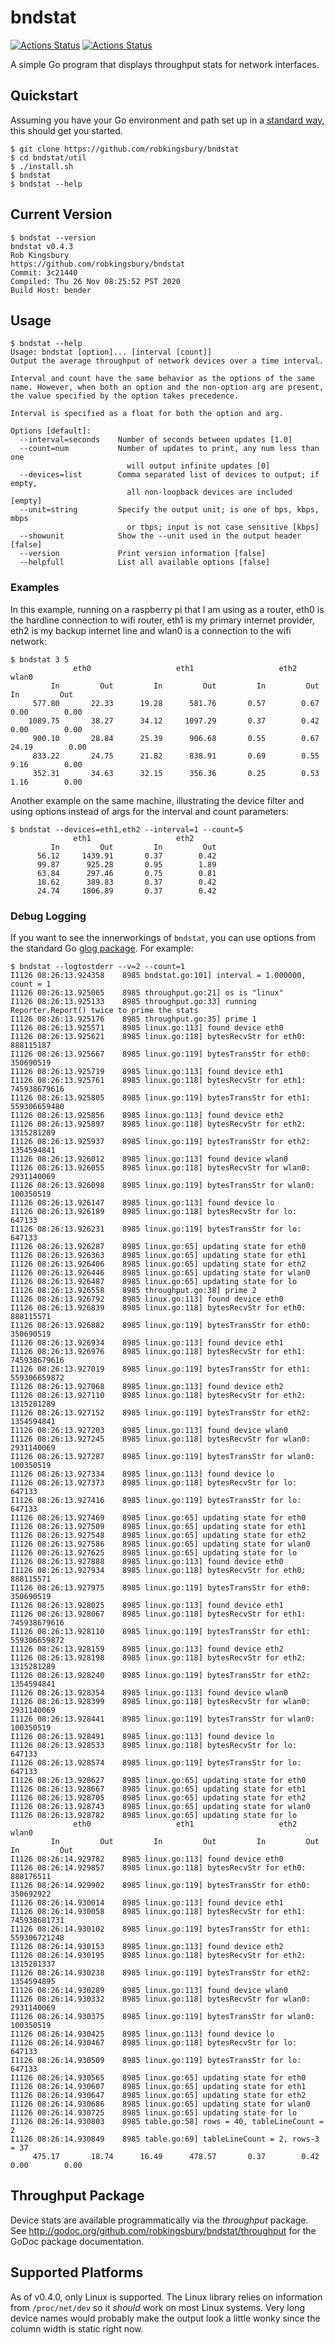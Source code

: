 # bndstat
[![Actions Status](https://github.com/robkingsbury/bndstat/workflows/Build/badge.svg)](https://github.com/robkingsbury/bndstat/actions)
[![Actions Status](https://github.com/robkingsbury/bndstat/workflows/Test/badge.svg)](https://github.com/robkingsbury/bndstat/actions)

A simple Go program that displays throughput stats for network interfaces.

## Quickstart

Assuming you have your Go environment and path set up in a
[standard way](https://golang.org/cmd/go/#hdr-Compile_and_install_packages_and_dependencies),
this should get you started.

```
$ git clone https://github.com/robkingsbury/bndstat
$ cd bndstat/util
$ ./install.sh
$ bndstat
$ bndstat --help
```

## Current Version

```
$ bndstat --version
bndstat v0.4.3
Rob Kingsbury
https://github.com/robkingsbury/bndstat
Commit: 3c21440
Compiled: Thu 26 Nov 08:25:52 PST 2020
Build Host: bender
```

## Usage

```
$ bndstat --help
Usage: bndstat [option]... [interval [count]]
Output the average throughput of network devices over a time interval.

Interval and count have the same behavior as the options of the same
name. However, when both an option and the non-option arg are present,
the value specified by the option takes precedence.

Interval is specified as a float for both the option and arg.

Options [default]:
  --interval=seconds    Number of seconds between updates [1.0]
  --count=num           Number of updates to print, any num less than one
                          will output infinite updates [0]
  --devices=list        Comma separated list of devices to output; if empty,
                          all non-loopback devices are included [empty]
  --unit=string         Specify the output unit; is one of bps, kbps, mbps
                          or tbps; input is not case sensitive [kbps]
  --showunit            Show the --unit used in the output header [false]
  --version             Print version information [false]
  --helpfull            List all available options [false]
```

### Examples

In this example, running on a raspberry pi that I am using as a router, eth0 is the hardline connection to wifi router, eth1 is my
primary internet provider, eth2 is my backup internet line and wlan0 is a connection to the wifi network:

```
$ bndstat 3 5
              eth0                   eth1                   eth2                  wlan0     
         In         Out         In         Out         In         Out         In         Out
     577.80       22.33      19.28      581.76       0.57        0.67       0.00        0.00
    1089.75       38.27      34.12     1097.29       0.37        0.42       0.00        0.00
     900.10       28.84      25.39      906.68       0.55        0.67      24.19        0.00
     833.22       24.75      21.82      838.91       0.69        0.55       9.16        0.00
     352.31       34.63      32.15      356.36       0.25        0.53       1.16        0.00
```

Another example on the same machine, illustrating the device filter and using options instead of args for the interval and
count parameters:

```
$ bndstat --devices=eth1,eth2 --interval=1 --count=5
              eth1                   eth2     
         In         Out         In         Out
      56.12     1439.91       0.37        0.42
      99.87      925.28       0.95        1.89
      63.84      297.46       0.75        0.81
      18.62      389.83       0.37        0.42
      24.74     1806.89       0.37        0.42
```

### Debug Logging
If you want to see the innerworkings of `bndstat`, you can use options from the standard Go [glog package](https://github.com/golang/glog). For example:

```
$ bndstat --logtostderr --v=2 --count=1
I1126 08:26:13.924358    8985 bndstat.go:101] interval = 1.000000, count = 1
I1126 08:26:13.925065    8985 throughput.go:21] os is "linux"
I1126 08:26:13.925133    8985 throughput.go:33] running Reporter.Report() twice to prime the stats
I1126 08:26:13.925176    8985 throughput.go:35] prime 1
I1126 08:26:13.925571    8985 linux.go:113] found device eth0
I1126 08:26:13.925621    8985 linux.go:118] bytesRecvStr for eth0: 888115187
I1126 08:26:13.925667    8985 linux.go:119] bytesTransStr for eth0: 350690519
I1126 08:26:13.925719    8985 linux.go:113] found device eth1
I1126 08:26:13.925761    8985 linux.go:118] bytesRecvStr for eth1: 745938679616
I1126 08:26:13.925805    8985 linux.go:119] bytesTransStr for eth1: 559306659480
I1126 08:26:13.925856    8985 linux.go:113] found device eth2
I1126 08:26:13.925897    8985 linux.go:118] bytesRecvStr for eth2: 1315281289
I1126 08:26:13.925937    8985 linux.go:119] bytesTransStr for eth2: 1354594841
I1126 08:26:13.926012    8985 linux.go:113] found device wlan0
I1126 08:26:13.926055    8985 linux.go:118] bytesRecvStr for wlan0: 2931140069
I1126 08:26:13.926098    8985 linux.go:119] bytesTransStr for wlan0: 100350519
I1126 08:26:13.926147    8985 linux.go:113] found device lo
I1126 08:26:13.926189    8985 linux.go:118] bytesRecvStr for lo: 647133
I1126 08:26:13.926231    8985 linux.go:119] bytesTransStr for lo: 647133
I1126 08:26:13.926287    8985 linux.go:65] updating state for eth0
I1126 08:26:13.926363    8985 linux.go:65] updating state for eth1
I1126 08:26:13.926406    8985 linux.go:65] updating state for eth2
I1126 08:26:13.926446    8985 linux.go:65] updating state for wlan0
I1126 08:26:13.926487    8985 linux.go:65] updating state for lo
I1126 08:26:13.926558    8985 throughput.go:38] prime 2
I1126 08:26:13.926792    8985 linux.go:113] found device eth0
I1126 08:26:13.926839    8985 linux.go:118] bytesRecvStr for eth0: 888115571
I1126 08:26:13.926882    8985 linux.go:119] bytesTransStr for eth0: 350690519
I1126 08:26:13.926934    8985 linux.go:113] found device eth1
I1126 08:26:13.926976    8985 linux.go:118] bytesRecvStr for eth1: 745938679616
I1126 08:26:13.927019    8985 linux.go:119] bytesTransStr for eth1: 559306659872
I1126 08:26:13.927068    8985 linux.go:113] found device eth2
I1126 08:26:13.927110    8985 linux.go:118] bytesRecvStr for eth2: 1315281289
I1126 08:26:13.927152    8985 linux.go:119] bytesTransStr for eth2: 1354594841
I1126 08:26:13.927203    8985 linux.go:113] found device wlan0
I1126 08:26:13.927245    8985 linux.go:118] bytesRecvStr for wlan0: 2931140069
I1126 08:26:13.927287    8985 linux.go:119] bytesTransStr for wlan0: 100350519
I1126 08:26:13.927334    8985 linux.go:113] found device lo
I1126 08:26:13.927373    8985 linux.go:118] bytesRecvStr for lo: 647133
I1126 08:26:13.927416    8985 linux.go:119] bytesTransStr for lo: 647133
I1126 08:26:13.927469    8985 linux.go:65] updating state for eth0
I1126 08:26:13.927509    8985 linux.go:65] updating state for eth1
I1126 08:26:13.927548    8985 linux.go:65] updating state for eth2
I1126 08:26:13.927586    8985 linux.go:65] updating state for wlan0
I1126 08:26:13.927625    8985 linux.go:65] updating state for lo
I1126 08:26:13.927888    8985 linux.go:113] found device eth0
I1126 08:26:13.927934    8985 linux.go:118] bytesRecvStr for eth0: 888115571
I1126 08:26:13.927975    8985 linux.go:119] bytesTransStr for eth0: 350690519
I1126 08:26:13.928025    8985 linux.go:113] found device eth1
I1126 08:26:13.928067    8985 linux.go:118] bytesRecvStr for eth1: 745938679616
I1126 08:26:13.928110    8985 linux.go:119] bytesTransStr for eth1: 559306659872
I1126 08:26:13.928159    8985 linux.go:113] found device eth2
I1126 08:26:13.928198    8985 linux.go:118] bytesRecvStr for eth2: 1315281289
I1126 08:26:13.928240    8985 linux.go:119] bytesTransStr for eth2: 1354594841
I1126 08:26:13.928354    8985 linux.go:113] found device wlan0
I1126 08:26:13.928399    8985 linux.go:118] bytesRecvStr for wlan0: 2931140069
I1126 08:26:13.928441    8985 linux.go:119] bytesTransStr for wlan0: 100350519
I1126 08:26:13.928491    8985 linux.go:113] found device lo
I1126 08:26:13.928533    8985 linux.go:118] bytesRecvStr for lo: 647133
I1126 08:26:13.928574    8985 linux.go:119] bytesTransStr for lo: 647133
I1126 08:26:13.928627    8985 linux.go:65] updating state for eth0
I1126 08:26:13.928667    8985 linux.go:65] updating state for eth1
I1126 08:26:13.928705    8985 linux.go:65] updating state for eth2
I1126 08:26:13.928743    8985 linux.go:65] updating state for wlan0
I1126 08:26:13.928782    8985 linux.go:65] updating state for lo
              eth0                   eth1                   eth2                  wlan0     
         In         Out         In         Out         In         Out         In         Out
I1126 08:26:14.929782    8985 linux.go:113] found device eth0
I1126 08:26:14.929857    8985 linux.go:118] bytesRecvStr for eth0: 888176511
I1126 08:26:14.929902    8985 linux.go:119] bytesTransStr for eth0: 350692922
I1126 08:26:14.930014    8985 linux.go:113] found device eth1
I1126 08:26:14.930058    8985 linux.go:118] bytesRecvStr for eth1: 745938681731
I1126 08:26:14.930102    8985 linux.go:119] bytesTransStr for eth1: 559306721248
I1126 08:26:14.930153    8985 linux.go:113] found device eth2
I1126 08:26:14.930195    8985 linux.go:118] bytesRecvStr for eth2: 1315281337
I1126 08:26:14.930238    8985 linux.go:119] bytesTransStr for eth2: 1354594895
I1126 08:26:14.930289    8985 linux.go:113] found device wlan0
I1126 08:26:14.930332    8985 linux.go:118] bytesRecvStr for wlan0: 2931140069
I1126 08:26:14.930375    8985 linux.go:119] bytesTransStr for wlan0: 100350519
I1126 08:26:14.930425    8985 linux.go:113] found device lo
I1126 08:26:14.930467    8985 linux.go:118] bytesRecvStr for lo: 647133
I1126 08:26:14.930509    8985 linux.go:119] bytesTransStr for lo: 647133
I1126 08:26:14.930565    8985 linux.go:65] updating state for eth0
I1126 08:26:14.930607    8985 linux.go:65] updating state for eth1
I1126 08:26:14.930647    8985 linux.go:65] updating state for eth2
I1126 08:26:14.930686    8985 linux.go:65] updating state for wlan0
I1126 08:26:14.930725    8985 linux.go:65] updating state for lo
I1126 08:26:14.930803    8985 table.go:58] rows = 40, tableLineCount = 2
I1126 08:26:14.930849    8985 table.go:69] tableLineCount = 2, rows-3 = 37
     475.17       18.74      16.49      478.57       0.37        0.42       0.00        0.00
```

## Throughput Package

Device stats are available programmatically via the *throughput* package. See http://godoc.org/github.com/robkingsbury/bndstat/throughput for the GoDoc package documentation.

## Supported Platforms

As of v0.4.0, only Linux is supported. The Linux library relies on information from `/proc/net/dev` so it *should* work on most Linux systems. Very long device names would probably make the output look a little wonky since the column width is static right now.
